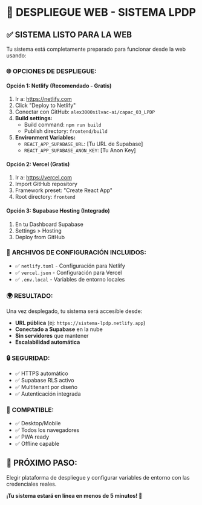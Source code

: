 # 🚀 DESPLIEGUE WEB - SISTEMA LPDP

## ✅ **SISTEMA LISTO PARA LA WEB**

Tu sistema está completamente preparado para funcionar desde la web usando:

### 🌐 **OPCIONES DE DESPLIEGUE:**

#### **Opción 1: Netlify (Recomendado - Gratis)**
1. Ir a: https://netlify.com
2. Click "Deploy to Netlify"
3. Conectar con GitHub: `alex3000silvac-ai/capac_03_LPDP`
4. **Build settings:**
   - Build command: `npm run build`
   - Publish directory: `frontend/build`
5. **Environment Variables:**
   - `REACT_APP_SUPABASE_URL`: [Tu URL de Supabase]
   - `REACT_APP_SUPABASE_ANON_KEY`: [Tu Anon Key]

#### **Opción 2: Vercel (Gratis)**
1. Ir a: https://vercel.com
2. Import GitHub repository
3. Framework preset: "Create React App"
4. Root directory: `frontend`

#### **Opción 3: Supabase Hosting (Integrado)**
1. En tu Dashboard Supabase
2. Settings > Hosting
3. Deploy from GitHub

### 🔧 **ARCHIVOS DE CONFIGURACIÓN INCLUIDOS:**
- ✅ `netlify.toml` - Configuración para Netlify
- ✅ `vercel.json` - Configuración para Vercel
- ✅ `.env.local` - Variables de entorno locales

### 🌍 **RESULTADO:**
Una vez desplegado, tu sistema será accesible desde:
- **URL pública** (ej: `https://sistema-lpdp.netlify.app`)
- **Conectado a Supabase** en la nube
- **Sin servidores** que mantener
- **Escalabilidad automática**

### 🔒 **SEGURIDAD:**
- ✅ HTTPS automático
- ✅ Supabase RLS activo
- ✅ Multitenant por diseño
- ✅ Autenticación integrada

### 📱 **COMPATIBLE:**
- ✅ Desktop/Mobile
- ✅ Todos los navegadores
- ✅ PWA ready
- ✅ Offline capable

## 🎯 **PRÓXIMO PASO:**
Elegir plataforma de despliegue y configurar variables de entorno con las credenciales reales.

**¡Tu sistema estará en línea en menos de 5 minutos! 🚀**